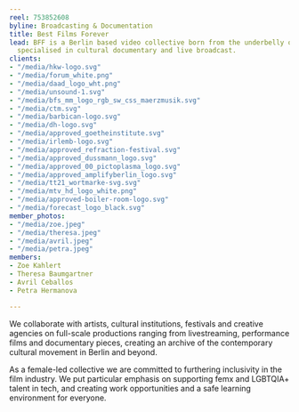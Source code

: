 ```yaml
---
reel: 753852608
byline: Broadcasting & Documentation
title: Best Films Forever
lead: BFF is a Berlin based video collective born from the underbelly of the internet,
  specialised in cultural documentary and live broadcast.
clients:
- "/media/hkw-logo.svg"
- "/media/forum_white.png"
- "/media/daad_logo_wht.png"
- "/media/unsound-1.svg"
- "/media/bfs_mm_logo_rgb_sw_css_maerzmusik.svg"
- "/media/ctm.svg"
- "/media/barbican-logo.svg"
- "/media/dh-logo.svg"
- "/media/approved_goetheinstitute.svg"
- "/media/irlemb-logo.svg"
- "/media/approved_refraction-festival.svg"
- "/media/approved_dussmann_logo.svg"
- "/media/approved_00_pictoplasma_logo.svg"
- "/media/approved_amplifyberlin_logo.svg"
- "/media/tt21_wortmarke-svg.svg"
- "/media/mtv_hd_logo_white.png"
- "/media/approved-boiler-room-logo.svg"
- "/media/forecast_logo_black.svg"
member_photos:
- "/media/zoe.jpeg"
- "/media/theresa.jpeg"
- "/media/avril.jpeg"
- "/media/petra.jpeg"
members:
- Zoe Kahlert
- Theresa Baumgartner
- Avril Ceballos
- Petra Hermanova

---
```

​We collaborate with artists, cultural institutions, festivals and creative agencies on full-scale productions ranging from livestreaming, performance films and documentary pieces, creating an archive of the contemporary cultural movement in Berlin and beyond.

As a female-led collective we are committed to furthering inclusivity in the film industry. We put particular emphasis on supporting femx and LGBTQIA+ talent in tech, and creating work opportunities and a safe learning environment for everyone.